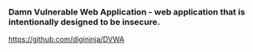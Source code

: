 ### Damn Vulnerable Web Application - web application that is intentionally designed to be insecure.
https://github.com/digininja/DVWA

